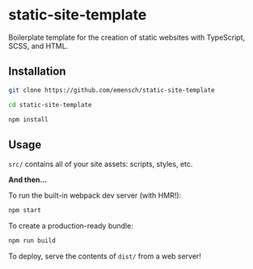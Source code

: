 # static-site-template
Boilerplate template for the creation of static websites with TypeScript, SCSS, and HTML.

## Installation
```bash
git clone https://github.com/emensch/static-site-template
```
```bash
cd static-site-template
```
```bash
npm install
```

## Usage
`src/` contains all of your site assets: scripts, styles, etc.

**And then...**

To run the built-in webpack dev server (with HMR!):
```bash
npm start 
```

To create a production-ready bundle:
```bash
npm run build
```

To deploy, serve the contents of `dist/` from a web server!